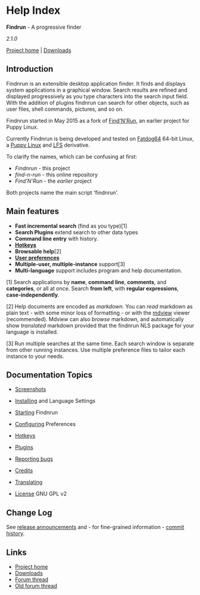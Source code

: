 # Help Index

**Findrun** - A progressive finder

_2.1.0_

[Project home](http://github.com/step-/find-n-run)
   | [Downloads](http://github.com/step-/find-n-run/releases)

## Introduction

Findnrun is an extensible desktop application finder. It finds and
displays system applications in a graphical window. Search results are
refined and displayed progressively as you type characters into the
search input field.  With the addition of plugins findnrun can search
for other objects, such as user files, shell commands, pictures, and so
on.

Findnrun started in May 2015 as a fork of [Find'N'Run](CREDITS.md), an
earlier project for Puppy Linux.

Currently Findnrun is being developed and tested on
[Fatdog64](http://distro.ibiblio.org/fatdog/web/) 64-bit Linux, a
[Puppy Linux](http://puppylinux.com/) and
[LFS](http://www.linuxfromscratch.org/) derivative.

To clarify the names, which can be confusing at first:

 * _Findnrun_ - this project
 * _find-n-run_ - this online repository
 * _Find'N'Run_ - the _earlier_ project

Both projects name the main script 'findnrun'.

## Main features

 * **Fast incremental search** (find as you type)[1]
 * **Search Plugins** extend search to other data types
 * **Command line entry** with history.
 * **[Hotkeys](hotkey.md)**
 * **Browsable help**[2]
 * **[User preferences](preference.md)**
 * **Multiple-user, multiple-instance** support[3]
 * **Multi-language** support includes program and help documentation.

[1] Search applications by **name**, **command line**, **comments**, and
   **categories**, or all at once. Search **from left**, with **regular
   expressions**, **case-independently**.

[2] Help documents are encoded as _markdown_. You can _read_ markdown as
   plain text - with some minor loss of formatting - or with the
   [mdview](http://chiselapp.com/user/jamesbond/repository/mdview3/index)
   viewer (recommended). Mdview can also _browse_ markdown, and
   automatically show _translated_ markdown provided that the findnrun
   NLS package for your language is installed.

[3] Run multiple searches at the same time. Each search window is
   separate from other running instances. Use multiple preference
   files to tailor each instance to your needs.

## Documentation Topics

 * [Screenshots](screenshots.md)

 * [Installing](install.md) and Language Settings

 * [Starting](running.md) Findnrun

 * [Configuring](preference.md) Preferences

 * [Hotkeys](hotkey.md)

 * [Plugins](plugin.md)

 * [Reporting bugs](issues.md)

 * [Credits](CREDITS.md)

 * [Translating](TRANSLATING.md)

 * [License](LICENSE.md) GNU GPL v2

## Change Log

See [release announcements](https://github.com/step-/find-n-run/releases)
and - for fine-grained information -
[commit history](https://github.com/step-/find-n-run/commits/master).

## Links

 * [Project home](http://github.com/step-/find-n-run)
 * [Downloads](http://github.com/step-/find-n-run/releases)
 * [Forum thread](http://www.murga-linux.com/puppy/viewtopic.php?t=102811)
 * [Old forum thread](http://www.murga-linux.com/puppy/viewtopic.php?t=98330)

